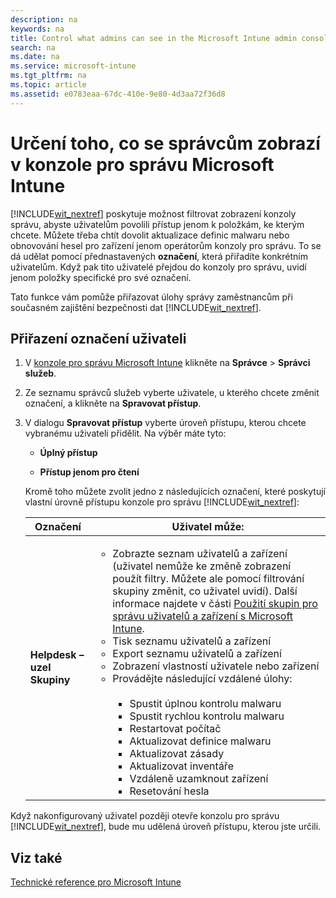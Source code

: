 ```yaml
---
description: na
keywords: na
title: Control what admins can see in the Microsoft Intune admin console
search: na
ms.date: na
ms.service: microsoft-intune
ms.tgt_pltfrm: na
ms.topic: article
ms.assetid: e0783eaa-67dc-410e-9e80-4d3aa72f36d8
---
```

# Určen&#237; toho, co se spr&#225;vcům zobraz&#237; v konzole pro spr&#225;vu Microsoft Intune
[!INCLUDE[wit_nextref](../Token/wit_nextref_md.md)] poskytuje možnost filtrovat zobrazení konzoly správu, abyste uživatelům povolili přístup jenom k položkám, ke kterým chcete. Můžete třeba chtít dovolit aktualizace definic malwaru nebo obnovování hesel pro zařízení jenom operátorům konzoly pro správu. To se dá udělat pomocí přednastavených **označení**, která přiřadíte konkrétním uživatelům. Když pak tito uživatelé přejdou do konzoly pro správu, uvidí jenom položky specifické pro své označení.

Tato funkce vám pomůže přiřazovat úlohy správy zaměstnancům při současném zajištění bezpečnosti dat [!INCLUDE[wit_nextref](../Token/wit_nextref_md.md)].

## Přiřazení označení uživateli

1.  V [konzole pro správu Microsoft Intune](https://manage.microsoft.com) klikněte na **Správce** &gt; **Správci služeb**.

2.  Ze seznamu správců služeb vyberte uživatele, u kterého chcete změnit označení, a klikněte na **Spravovat přístup**.

3.  V dialogu **Spravovat přístup** vyberte úroveň přístupu, kterou chcete vybranému uživateli přidělit. Na výběr máte tyto:

    -   **Úplný přístup**

    -   **Přístup jenom pro čtení**

    Kromě toho můžete zvolit jedno z následujících označení, které poskytují vlastní úrovně přístupu konzole pro správu [!INCLUDE[wit_nextref](../Token/wit_nextref_md.md)]:

    |Označení|Uživatel může:|
    |------------|------------------|
    |**Helpdesk – uzel Skupiny**|<ul><li>Zobrazte seznam uživatelů a zařízení (uživatel nemůže ke změně zobrazení použít filtry. Můžete ale pomocí filtrování skupiny změnit, co uživatel uvidí). Další informace najdete v části [Použití skupin pro správu uživatelů a zařízení s Microsoft Intune](../Topic/Use_groups_to_manage_users_and_devices_with_Microsoft_Intune.md).</li><li>Tisk seznamu uživatelů a zařízení</li><li>Export seznamu uživatelů a zařízení</li><li>Zobrazení vlastností uživatele nebo zařízení</li><li>Provádějte následující vzdálené úlohy:<br /><br /><ul><li>Spustit úplnou kontrolu malwaru</li><li>Spustit rychlou kontrolu malwaru</li><li>Restartovat počítač</li><li>Aktualizovat definice malwaru</li><li>Aktualizovat zásady</li><li>Aktualizovat inventáře</li><li>Vzdáleně uzamknout zařízení</li><li>Resetování hesla</li></ul></li></ul>|

Když nakonfigurovaný uživatel později otevře konzolu pro správu [!INCLUDE[wit_nextref](../Token/wit_nextref_md.md)], bude mu udělená úroveň přístupu, kterou jste určili.

## Viz také
[Technické reference pro Microsoft Intune](../Topic/Technical_reference_for_Microsoft_Intune.md)

